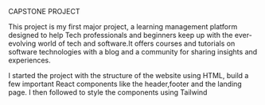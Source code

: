 CAPSTONE PROJECT

This project is my first major project, a learning management platform designed to help Tech professionals and beginners keep up with the ever-evolving world of tech and software.It offers courses and tutorials on software technologies with a blog and a community for sharing insights and experiences.

I started the project with the structure of the website using HTML, build a few important React components like the header,footer and  the landing page. I then followed to style the components using Tailwind
